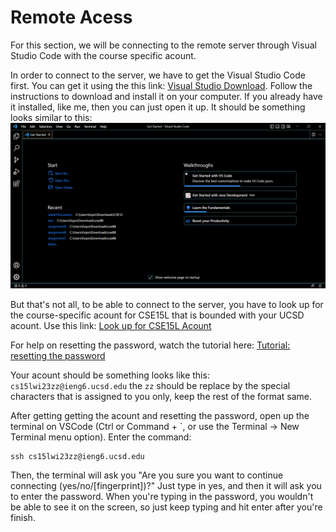 # **Remote Acess**
For this section, we will be connecting to the remote server through Visual Studio Code with the course specific acount.

In order to connect to the server, we have to get the Visual Studio Code first. You can get it using the this link:
[Visual Studio Download](https://code.visualstudio.com/). Follow the instructions to download and install it on your computer.
If you already have it installed, like me, then you can just open it up. It should be something looks similar to this:
![alt text](https://github.com/Liopold35894/cse15l-lab-reports/blob/main/VScode%20screenshot.png?raw=true)

But that's not all, to be able to connect to the server, you have to look up for the course-specific acount for CSE15L that is bounded
with your UCSD acount. Use this link: [Look up for CSE15L Acount](https://sdacs.ucsd.edu/~icc/index.php)

For help on resetting the password, watch the tutorial here: [Tutorial: resetting the password](https://docs.google.com/document/d/1hs7CyQeh-MdUfM9uv99i8tqfneos6Y8bDU0uhn1wqho/edit)

Your acount should be something looks like this: `cs15lwi23zz@ieng6.ucsd.edu`
the `zz` should be replace by the special characters that is assigned to you only, keep the rest of the format same. 

After getting getting the acount and resetting the password, open up the terminal on VSCode (Ctrl or Command + `, or use the Terminal → New Terminal menu option).
Enter the command: 
```
ssh cs15lwi23zz@ieng6.ucsd.edu
```
Then, the terminal will ask you "Are you sure you want to continue connecting (yes/no/[fingerprint])?"
Just type in yes, and then it will ask you to enter the password. When you're typing in the password, you wouldn't be able to see it on the screen, so just
keep typing and hit enter after you're finish. 



